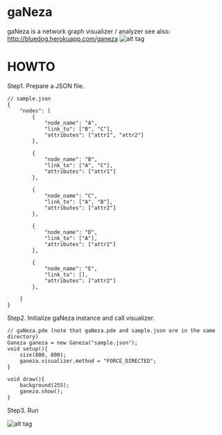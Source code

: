 gaNeza
======
gaNeza is a network graph visualizer / analyzer
see also: http://bluedog.herokuapp.com/ganeza
![alt tag](http://bluedog.herokuapp.com/ganeza/forced_name.png)

HOWTO
======
Step1. Prepare a JSON file.

```
// sample.json
{
	"nodes": [
		{
			"node_name": "A",
			"link_to": ["B", "C"],
			"attributes": ["attr1", "attr2"]
		},

		{
			"node_name": "B",
			"link_to": ["A", "C"],
			"attributes": ["attr1"]
		},

		{
			"node_name": "C",
			"link_to": ["A", "B"],
			"attributes": ["attr2"]
		},

		{
			"node_name": "D",
			"link_to": ["A"],
			"attributes": ["attr2"]
		},

		{
			"node_name": "E",
			"link_to": [],
			"attributes": ["attr2"]
		},

	]
}
```
Step2. Initialize gaNeza instance and call visualizer.

```
// gaNeza.pde (note that gaNeza.pde and sample.json are in the same directory)
Ganeza ganeza = new Ganeza("sample.json");
void setup(){
	size(800, 800);
	ganeza.visualizer.method = "FORCE_DIRECTED";
}

void draw(){
	background(255);
	ganeza.show();
}
```

Step3. Run

![alt tag](http://bluedog.herokuapp.com/ganeza/simple.png)